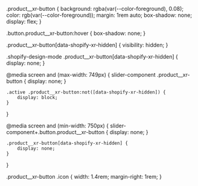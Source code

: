 .product__xr-button {
    background: rgba(var(--color-foreground), 0.08);
    color: rgb(var(--color-foreground));
    margin: 1rem auto;
    box-shadow: none;
    display: flex;
}

.button.product__xr-button:hover {
    box-shadow: none;
}

.product__xr-button[data-shopify-xr-hidden] {
    visibility: hidden;
}

.shopify-design-mode .product__xr-button[data-shopify-xr-hidden] {
    display: none;
}

@media screen and (max-width: 749px) {
    slider-component .product__xr-button {
        display: none;
    }

    .active .product__xr-button:not([data-shopify-xr-hidden]) {
        display: block;
    }
}

@media screen and (min-width: 750px) {
    slider-component+.button.product__xr-button {
        display: none;
    }

    .product__xr-button[data-shopify-xr-hidden] {
        display: none;
    }
}

.product__xr-button .icon {
    width: 1.4rem;
    margin-right: 1rem;
}